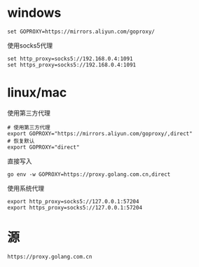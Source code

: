 # windows

```
set GOPROXY=https://mirrors.aliyun.com/goproxy/
```

使用socks5代理

```
set http_proxy=socks5://192.168.0.4:1091
set https_proxy=socks5://192.168.0.4:1091
```

# linux/mac

使用第三方代理

```
# 使用第三方代理
export GOPROXY="https://mirrors.aliyun.com/goproxy/,direct"
# 恢复默认
export GOPROXY="direct"
```

直接写入

```
go env -w GOPROXY=https://proxy.golang.com.cn,direct
```

使用系统代理

```
export http_proxy=socks5://127.0.0.1:57204
export https_proxy=socks5://127.0.0.1:57204
```



# 源

```
https://proxy.golang.com.cn
```



